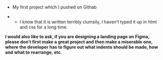* My first project which I pushed on Githab

* * I know that it is written terribly clumsily, I haven’t typed it up in html and css for a long time.

**I would also like to ask, if you are designing a landing page on Figma, please don’t first make a great project and then make a miserable one, where the developer has to figure out what indents should be made, how and what to rearrange, etc.**